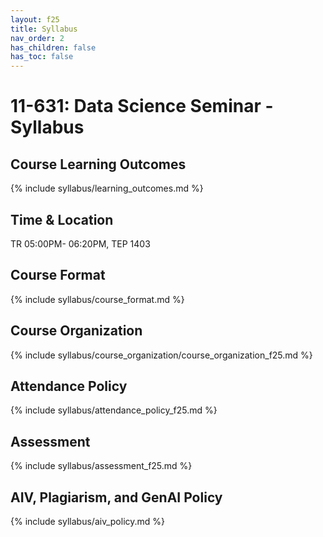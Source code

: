 ```yaml
---
layout: f25
title: Syllabus
nav_order: 2
has_children: false
has_toc: false
---
```


# 11-631:  Data Science Seminar - Syllabus

## Course Learning Outcomes

{% include syllabus/learning_outcomes.md %}

## Time & Location

TR 05:00PM- 06:20PM, TEP 1403

## Course Format

{% include syllabus/course_format.md %}

## Course Organization

{% include syllabus/course_organization/course_organization_f25.md %}

## Attendance Policy

{% include syllabus/attendance_policy_f25.md %}

## Assessment

{% include syllabus/assessment_f25.md %}

## AIV, Plagiarism, and GenAI Policy

{% include syllabus/aiv_policy.md %}